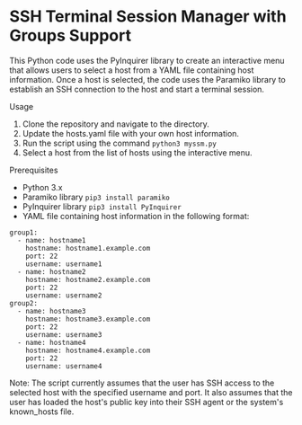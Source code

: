 # SSH Terminal Session Manager with Groups Support


This Python code uses the PyInquirer library to create an interactive menu that allows users to select a host from a YAML file containing host information. Once a host is selected, the code uses the Paramiko library to establish an SSH connection to the host and start a terminal session.

Usage

1. Clone the repository and navigate to the directory.
2. Update the hosts.yaml file with your own host information.
3. Run the script using the command `python3 myssm.py`
4. Select a host from the list of hosts using the interactive menu.


Prerequisites

* Python 3.x
* Paramiko library `pip3 install paramiko`
* PyInquirer library `pip3 install PyInquirer`
* YAML file containing host information in the following format:

```
group1:
  - name: hostname1
    hostname: hostname1.example.com
    port: 22
    username: username1
  - name: hostname2
    hostname: hostname2.example.com
    port: 22
    username: username2
group2:
  - name: hostname3
    hostname: hostname3.example.com
    port: 22
    username: username3
  - name: hostname4
    hostname: hostname4.example.com
    port: 22
    username: username4
```

   
Note: The script currently assumes that the user has SSH access to the selected host with the specified username and port. It also assumes that the user has loaded the host's public key into their SSH agent or the system's known_hosts file.